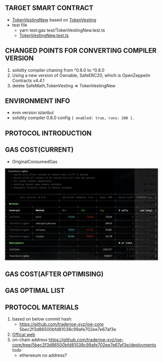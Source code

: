 ## TARGET SMART CONTRACT
*  [TokenVestingNew](contracts/TokenVestingNew.sol) based on [TokenVesting](contracts/TokenVesting.sol)
*  test file
    * yarn test:gas test/TokenVestingNew.test.ts
    * [TokenVestingNew.test.ts](test/TokenVestingNew.test.ts)


## CHANGED POINTS FOR CONVERTING COMPILER VERSION 
1. solidity compiler chaning from ^0.6.0 to ^0.8.0
2. Using a new version of Ownable, SafeERC20, which is OpenZeppelin Contracts v4.4.1
3. delete SafeMath,TokenVesting => TokenVestingNew

## ENVIRONMENT INFO
* evm version istanbul
* solidity compiler 0.8.0 config `{ enabled: true, runs: 200 }.`


## PROTOCOL INTRODUCTION

## GAS COST(CURRENT)
* OriginalConsumedGas
<img src="OriginalConsumedGas.png" alt="external_result" width="1000"/>


## GAS COST(AFTER OPTIMISING)




## GAS OPTIMAL LIST











## PROTOCOL MATERIALS
1. based on below commit hash: 
    * https://github.com/traderjoe-xyz/joe-core 5bec2f3d86500bfd81038c99afe702ee7e67af3e
2. [Offical web](https://traderjoexyz.com/)
3. on-chain address   https://github.com/traderjoe-xyz/joe-core/tree/5bec2f3d86500bfd81038c99afe702ee7e67af3e/deployments todo
    * ethereeum no address?

